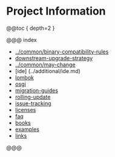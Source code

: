 # Project Information

@@toc { depth=2 }

@@@ index

* [../common/binary-compatibility-rules](../common/binary-compatibility-rules.md)
* [downstream-upgrade-strategy](downstream-upgrade-strategy.md)
* [../common/may-change](../common/may-change.md)
* [ide] (../additional/ide.md)
* [lombok](immutable.md)
* [osgi](../additional/osgi.md)
* [migration-guides](migration-guides.md)
* [rolling-update](rolling-update.md)
* [issue-tracking](issue-tracking.md)
* [licenses](licenses.md)
* [faq](../additional/faq.md)
* [books](../additional/books.md)
* [examples](examples.md)
* [links](links.md)

@@@
